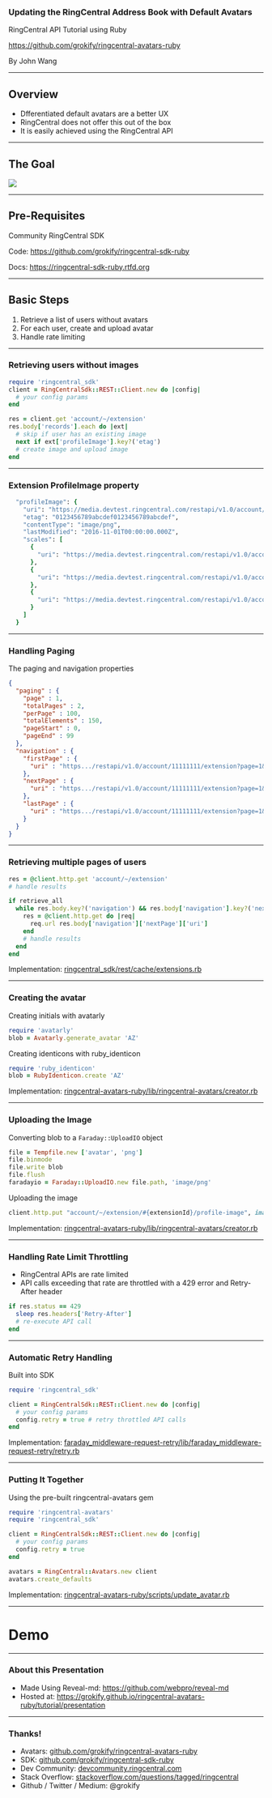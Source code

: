 ### Updating the RingCentral Address Book with Default Avatars

RingCentral API Tutorial using Ruby

https://github.com/grokify/ringcentral-avatars-ruby

By John Wang

---

## Overview

* Dfferentiated default avatars are a better UX
* RingCentral does not offer this out of the box
* It is easily achieved using the RingCentral API

---

## The Goal

![](ringcentral-avatars-softphone.png)

---

## Pre-Requisites

Community RingCentral SDK

Code: https://github.com/grokify/ringcentral-sdk-ruby

Docs: https://ringcentral-sdk-ruby.rtfd.org

---

## Basic Steps

1. Retrieve a list of users without avatars
1. For each user, create and upload avatar
1. Handle rate limiting

---

### Retrieving users without images

```ruby
require 'ringcentral_sdk'
client = RingCentralSdk::REST::Client.new do |config|
  # your config params
end

res = client.get 'account/~/extension'
res.body['records'].each do |ext|
  # skip if user has an existing image
  next if ext['profileImage'].key?('etag')
  # create image and upload image
end
```

---

### Extension ProfileImage property

```ruby
  "profileImage": {
    "uri": "https://media.devtest.ringcentral.com/restapi/v1.0/account/11111111/extension/22222222/profile-image",
    "etag": "0123456789abcdef0123456789abcdef",
    "contentType": "image/png",
    "lastModified": "2016-11-01T00:00:00.000Z",
    "scales": [
      {
        "uri": "https://media.devtest.ringcentral.com/restapi/v1.0/account/11111111/extension/22222222/profile-image/90x90"
      },
      {
        "uri": "https://media.devtest.ringcentral.com/restapi/v1.0/account/11111111/extension/22222222/profile-image/195x195"
      },
      {
        "uri": "https://media.devtest.ringcentral.com/restapi/v1.0/account/11111111/extension/22222222/profile-image/584x584"
      }
    ]
  }
```

---

### Handling Paging

The paging and navigation properties

```json
{
  "paging" : {
    "page" : 1,
    "totalPages" : 2,
    "perPage" : 100,
    "totalElements" : 150,
    "pageStart" : 0,
    "pageEnd" : 99
  },
  "navigation" : {
    "firstPage" : {
      "uri" : "https.../restapi/v1.0/account/11111111/extension?page=1&perPage=1"
    },
    "nextPage" : {
      "uri" : "https.../restapi/v1.0/account/11111111/extension?page=1&perPage=2"
    },
    "lastPage" : {
      "uri" : "https.../restapi/v1.0/account/11111111/extension?page=1&perPage=2"
    }
  }
}
```

---

### Retrieving multiple pages of users

```ruby
res = @client.http.get 'account/~/extension'
# handle results

if retrieve_all
  while res.body.key?('navigation') && res.body['navigation'].key?('nextPage')
    res = @client.http.get do |req|
      req.url res.body['navigation']['nextPage']['uri']
    end
    # handle results
  end
end
```

Implementation: [ringcentral_sdk/rest/cache/extensions.rb](https://github.com/grokify/ringcentral-sdk-ruby/blob/master/lib/ringcentral_sdk/rest/cache/extensions.rb)

---

### Creating the avatar

Creating initials with avatarly

```ruby
require 'avatarly'
blob = Avatarly.generate_avatar 'AZ'
```

Creating identicons with ruby_identicon

```ruby
require 'ruby_identicon'
blob = RubyIdenticon.create 'AZ'
```

Implementation: [ringcentral-avatars-ruby/lib/ringcentral-avatars/creator.rb](https://github.com/grokify/ringcentral-avatars-ruby/blob/master/lib/ringcentral-avatars/creator.rb)

---

### Uploading the Image

Converting blob to a `Faraday::UploadIO` object

```ruby
file = Tempfile.new ['avatar', 'png']
file.binmode
file.write blob
file.flush
faradayio = Faraday::UploadIO.new file.path, 'image/png'
```

Uploading the image

```ruby
client.http.put "account/~/extension/#{extensionId}/profile-image", image: faradayio
```

Implementation: [ringcentral-avatars-ruby/lib/ringcentral-avatars/creator.rb](https://github.com/grokify/ringcentral-avatars-ruby/blob/master/lib/ringcentral-avatars/creator.rb)

---

### Handling Rate Limit Throttling

* RingCentral APIs are rate limited
* API calls exceeding that rate are throttled with a 429 error and Retry-After header

```ruby
if res.status == 429
  sleep res.headers['Retry-After']
  # re-execute API call
end
```

---

### Automatic Retry Handling

Built into SDK

```ruby
require 'ringcentral_sdk'

client = RingCentralSdk::REST::Client.new do |config|
  # your config params
  config.retry = true # retry throttled API calls
end
```

Implementation: [faraday_middleware-request-retry/lib/faraday_middleware-request-retry/retry.rb](https://github.com/grokify/faraday_middleware-request-retry/blob/master/lib/faraday_middleware-request-retry/retry.rb)

---

### Putting It Together

Using the pre-built ringcentral-avatars gem

```ruby
require 'ringcentral-avatars'
require 'ringcentral_sdk'

client = RingCentralSdk::REST::Client.new do |config|
  # your config params
  config.retry = true
end

avatars = RingCentral::Avatars.new client
avatars.create_defaults
```

Implementation: [ringcentral-avatars-ruby/scripts/update_avatar.rb](https://github.com/grokify/ringcentral-avatars-ruby/blob/master/scripts/update_avatar.rb)

---

# Demo

---

### About this Presentation

* Made Using Reveal-md: https://github.com/webpro/reveal-md
* Hosted at: https://grokify.github.io/ringcentral-avatars-ruby/tutorial/presentation

---

### Thanks!

* Avatars: [github.com/grokify/ringcentral-avatars-ruby](https://github.com/grokify/ringcentral-avatars-ruby)
* SDK: [github.com/grokify/ringcentral-sdk-ruby](https://github.com/grokify/ringcentral-sdk-ruby)
* Dev Community: [devcommunity.ringcentral.com](https://devcommunity.ringcentral.com/)
* Stack Overflow: [stackoverflow.com/questions/tagged/ringcentral](https://stackoverflow.com/questions/tagged/ringcentral)
* Github / Twitter / Medium: @grokify